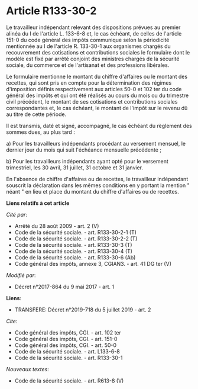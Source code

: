 # Article R133-30-2

Le travailleur indépendant relevant des dispositions prévues au premier alinéa du I de l'article L. 133-6-8 et, le cas
échéant, de celles de l'article 151-0 du code général des impôts communique selon la périodicité mentionnée au I de l'article
R. 133-30-1 aux organismes chargés du recouvrement des cotisations et contributions sociales le formulaire dont le modèle est
fixé par arrêté conjoint des ministres chargés de la sécurité sociale, du commerce et de l'artisanat et des professions
libérales.

Le formulaire mentionne le montant du chiffre d'affaires ou le montant des recettes, qui sont pris en compte pour la
détermination des régimes d'imposition définis respectivement aux articles 50-0 et 102 ter du code général des impôts et qui
ont été réalisés au cours du mois ou du trimestre civil précédent, le montant de ses cotisations et contributions sociales
correspondantes et, le cas échéant, le montant de l'impôt sur le revenu dû au titre de cette période.

Il est transmis, daté et signé, accompagné, le cas échéant du règlement des sommes dues, au plus tard :

a) Pour les travailleurs indépendants procédant au versement mensuel, le dernier jour du mois qui suit l'échéance mensuelle
précédente ;

b) Pour les travailleurs indépendants ayant opté pour le versement trimestriel, les 30 avril, 31 juillet, 31 octobre et 31
janvier.

En l'absence de chiffre d'affaires ou de recettes, le travailleur indépendant souscrit la déclaration dans les mêmes
conditions en y portant la mention " néant " en lieu et place du montant du chiffre d'affaires ou de recettes.

**Liens relatifs à cet article**

_Cité par_:

  - Arrêté du 28 août 2009 - art. 2 (V)
  - Code de la sécurité sociale. - art. R133-30-2-1 (T)
  - Code de la sécurité sociale. - art. R133-30-2-2 (T)
  - Code de la sécurité sociale. - art. R133-30-3 (T)
  - Code de la sécurité sociale. - art. R133-30-4 (T)
  - Code de la sécurité sociale. - art. R133-30-6 (Ab)
  - Code général des impôts, annexe 3, CGIAN3. - art. 41 DG ter (V)

_Modifié par_:

  - Décret n°2017-864 du 9 mai 2017 - art. 1

**Liens**:

  - TRANSFERE: Décret n°2019-718 du 5 juillet 2019 - art. 2

_Cite_:

  - Code général des impôts, CGI. - art. 102 ter
  - Code général des impôts, CGI. - art. 151-0
  - Code général des impôts, CGI. - art. 50-0
  - Code de la sécurité sociale. - art. L133-6-8
  - Code de la sécurité sociale. - art. R133-30-1

_Nouveaux textes_:

  - Code de la sécurité sociale. - art. R613-8 (V)
